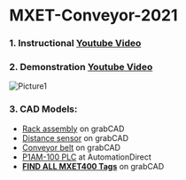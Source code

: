 # MXET-Conveyor-2021

### 1. Instructional [Youtube Video](https://www.youtube.com/watch?v=30GM4m-Lyec)

### 2. Demonstration [Youtube Video](https://youtu.be/ZBGswS26Dy4)
![Picture1](https://user-images.githubusercontent.com/42623372/135189165-299c494f-5adf-4ba6-844b-2a316e3090fd.png)

### 3. CAD Models:
* [Rack assembly](https://grabcad.com/library/mxet400-soda-can-rack-assembly-1) on grabCAD
* [Distance sensor](https://grabcad.com/library/mxet400-distance-sensor-assembly-1) on grabCAD
* [Conveyor belt](https://grabcad.com/library/mxet400-conveyor-assembly-1) on grabCAD
* [P1AM-100 PLC](https://ftp.automationdirect.com/support/drawings/3d/step/P1AM-100.STEP) at AutomationDirect
* **[FIND ALL MXET400 Tags](https://grabcad.com/library?page=1&time=all_time&sort=recent&query=MXET400)** on grabCAD
